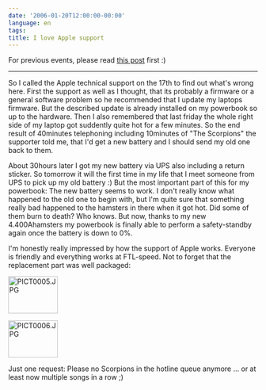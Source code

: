 ```yaml
---
date: '2006-01-20T12:00:00-00:00'
language: en
tags:
title: I love Apple support
---
```



For previous events, please read [this post](http://weblog.zerokspot.com/posts/558/) first :)

-------------------------------



So I called the Apple technical support on the 17th to find out what's wrong here. First the support as well as I thought, that its probably a firmware or a general software problem so he recommended that I update my laptops firmware. But the described update is already installed on my powerbook so up to the hardware. Then I also remembered that last friday the whole right side of my laptop got suddently quite hot for a few minutes. So the end result of 40minutes telephoning including 10minutes of "The Scorpions" the supporter told me, that I'd get a new battery and I should send my old one back to them.



About 30hours later I got my new battery via UPS also including a return sticker. So tomorrow it will the first time in my life that I meet someone from UPS to pick up my old battery :) But the most important part of this for my powerbook: The new battery seems to work. I don't really know what happened to the old one to begin with, but I'm quite sure that something really bad happened to the hamsters in there when it got hot. Did some of them burn to death? Who knows. But now, thanks to my new 4.400Ahamsters my powerbook is finally able to perform a safety-standby again once the battery is down to 0%.



I'm honestly really impressed by how the support of Apple works. Everyone is friendly and everything works at FTL-speed. Not to forget that the replacement part was well packaged:



<a href="http://www.flickr.com/photos/zerok/88699487/" title="Photo Sharing"><img src="http://static.flickr.com/12/88699487_82d5ce5bbe_t.jpg" width="100" height="75" alt="PICT0005.JPG" /></a>

<a href="http://www.flickr.com/photos/zerok/88699668/" title="Photo Sharing"><img src="http://static.flickr.com/22/88699668_584247505b_t.jpg" width="100" height="75" alt="PICT0006.JPG" /></a>



Just one request: Please no Scorpions in the hotline queue anymore ... or at least now multiple songs in a row ;)
